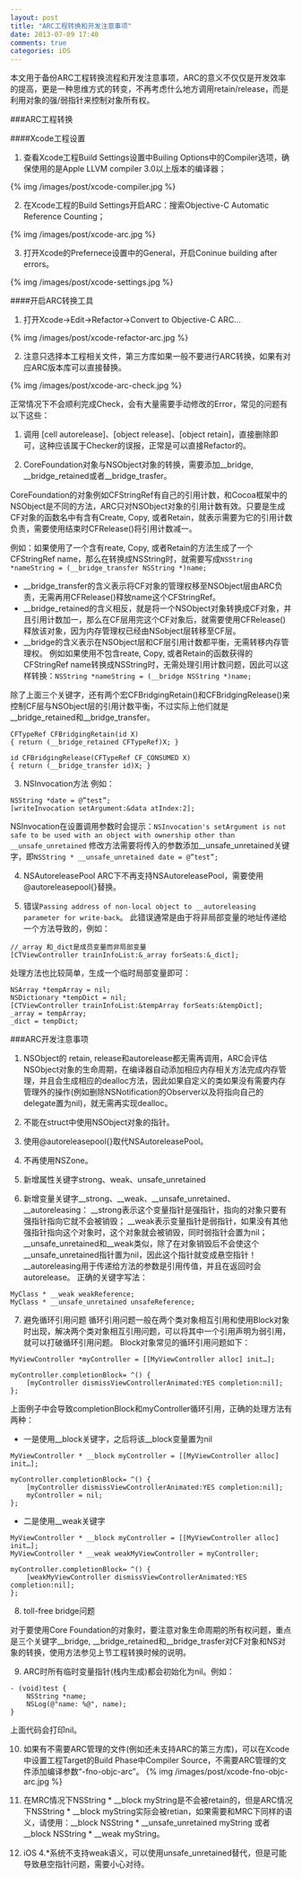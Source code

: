 ```yaml
---
layout: post
title: "ARC工程转换和开发注意事项"
date: 2013-07-09 17:40
comments: true
categories: iOS
---
```


本文用于备份ARC工程转换流程和开发注意事项，ARC的意义不仅仅是开发效率的提高，更是一种思维方式的转变，不再考虑什么地方调用retain/release，而是利用对象的强/弱指针来控制对象所有权。

###ARC工程转换

####Xcode工程设置
1)  查看Xcode工程Build Settings设置中Builing Options中的Compiler选项，确保使用的是Apple LLVM compiler 3.0以上版本的编译器；
 
{% img /images/post/xcode-compiler.jpg %}

2)  在Xcode工程的Build Settings开启ARC：搜索Objective-C Automatic Reference Counting；

{% img /images/post/xcode-arc.jpg %} 

<!-- more -->

3)  打开Xcode的Prefernece设置中的General，开启Coninue building after errors。

{% img /images/post/xcode-settings.jpg %}

####开启ARC转换工具
1) 打开Xcode->Edit->Refactor->Convert to Objective-C ARC…

{% img /images/post/xcode-refactor-arc.jpg %} 

2) 注意只选择本工程相关文件，第三方库如果一般不要进行ARC转换，如果有对应ARC版本库可以直接替换。

{% img /images/post/xcode-arc-check.jpg %} 

正常情况下不会顺利完成Check，会有大量需要手动修改的Error，常见的问题有以下这些：

1)  调用 [cell autorelease]、[object release]、[object retain]，直接删除即可，这种应该属于Checker的误报，正常是可以直接Refactor的。

2)  CoreFoundation对象与NSObject对象的转换，需要添加__bridge, __bridge_retained或者__bridge_trasfer。

CoreFoundation的对象例如CFStringRef有自己的引用计数，和Cocoa框架中的NSObject是不同的方法，ARC只对NSObject对象的引用计数有效。只要是生成CF对象的函数名中有含有Create, Copy, 或者Retain，就表示需要为它的引用计数负责，需要使用结束时CFRelease()将引用计数减一。

例如：如果使用了一个含有reate, Copy, 或者Retain的方法生成了一个CFStringRef name，那么在转换成NSString时，就需要写成`NSString *nameString = (__bridge_transfer NSString *)name;`
 
* __bridge_transfer的含义表示将CF对象的管理权移至NSObject层由ARC负责，无需再用CFRelease()释放name这个CFStringRef。
* __bridge_retained的含义相反，就是将一个NSObject对象转换成CF对象，并且引用计数加一，那么在CF层用完这个CF对象后，就需要使用CFRelease()释放该对象，因为内存管理权已经由NSobject层转移至CF层。
*  __bridge的含义表示在NSObject层和CF层引用计数都平衡，无需转移内存管理权。
例如如果使用不包含reate, Copy, 或者Retain的函数获得的CFStringRef name转换成NSString时，无需处理引用计数问题，因此可以这样转换：`NSString *nameString = (__bridge NSString *)name;`

除了上面三个关键字，还有两个宏CFBridgingRetain()和CFBridgingRelease()来控制CF层与NSObject层的引用计数平衡，不过实际上他们就是__bridge_retained和__bridge_transfer。

```
CFTypeRef CFBridgingRetain(id X) 
{ return (__bridge_retained CFTypeRef)X; } 

id CFBridgingRelease(CFTypeRef CF_CONSUMED X) 
{ return (__bridge_transfer id)X; }
```

3)  NSInvocation方法
例如：

```
NSString *date = @”test”;
[writeInvocation setArgument:&data atIndex:2];
```

NSInvocation在设置调用参数时会提示：`NSInvocation's setArgument is not safe to be used with an object with ownership other than __unsafe_unretained`
修改方法需要将传入的参数添加__unsafe_unretained关键字，即`NSString * __unsafe_unretained date = @”test”;`

4)  NSAutoreleasePool
ARC下不再支持NSAutoreleasePool，需要使用@autoreleasepool{}替换。

5)  错误`Passing address of non-local object to __autoreleasing parameter for write-back`。
此错误通常是由于将非局部变量的地址传递给一个方法导致的，例如：
```
//_array 和_dict是成员变量而非局部变量
[CTViewController trainInfoList:&_array forSeats:&_dict];
```
处理方法也比较简单，生成一个临时局部变量即可：
```
NSArray *tempArray = nil;
NSDictionary *tempDict = nil;
[CTViewController trainInfoList:&tempArray forSeats:&tempDict];
_array = tempArray;
_dict = tempDict;
```

###ARC开发注意事项

1)  NSObject的 retain, release和autorelease都无需再调用，ARC会评估NSObject对象的生命周期，在编译器自动添加相应内存相关方法完成内存管理，并且会生成相应的dealloc方法，因此如果自定义的类如果没有需要内存管理外的操作(例如删除NSNotification的Observer以及将指向自己的delegate置为nil)，就无需再实现dealloc。

2)  不能在struct中使用NSObject对象的指针。

3)  使用@autoreleasepool{}取代NSAutoreleasePool。

4)  不再使用NSZone。

5)  新增属性关键字strong、weak、unsafe_unretained

6)  新增变量关键字__strong、__weak、__unsafe_unretained、__autoreleasing：
__strong表示这个变量指针是强指针，指向的对象只要有强指针指向它就不会被销毁；
__weak表示变量指针是弱指针，如果没有其他强指针指向这个对象时，这个对象就会被销毁，同时弱指针会置为nil；
__unsafe_unretained和__weak类似，除了在对象销毁后不会使这个__unsafe_unretained指针置为nil，因此这个指针就变成悬空指针！
__autoreleasing用于传递给方法的参数是引用传值，并且在返回时会autorelease。
正确的关键字写法：

```
MyClass * __weak weakReference;
MyClass * __unsafe_unretained unsafeReference;
```

7)  避免循环引用问题
循环引用问题一般在两个类对象相互引用和使用Block对象时出现，解决两个类对象相互引用问题，可以将其中一个引用声明为弱引用，就可以打破循环引用问题。
Block对象常见的循环引用问题如下：

```
MyViewController *myController = [[MyViewController alloc] init…];

myController.completionBlock= ^() { 
    [myController dismissViewControllerAnimated:YES completion:nil]; }; 
```
上面例子中会导致completionBlock和myController循环引用，正确的处理方法有两种：

* 一是使用__block关键字，之后将该__block变量置为nil

```
MyViewController * __block myController = [[MyViewController alloc] init…];

myController.completionBlock= ^() {
    [myController dismissViewControllerAnimated:YES completion:nil]; 
    myController = nil;
}; 
```

* 二是使用__weak关键字

```
MyViewController * __block myController = [[MyViewController alloc] init…];
MyViewController * __weak weakMyViewController = myController;

myController.completionBlock= ^() {
    [weakMyViewController dismissViewControllerAnimated:YES completion:nil]; 
}; 
```

8)  toll-free bridge问题

对于要使用Core Foundation的对象时，要注意对象生命周期的所有权问题，重点是三个关键字__bridge, __bridge_retained和__bridge_trasfer对CF对象和NS对象的转换，使用方法参见上节工程转换时候的说明。

9)  ARC时所有临时变量指针(栈内生成)都会初始化为nil。例如：

```
- (void)test { 
	NSString *name; 
	NSLog(@"name: %@", name); 
}
```
上面代码会打印nil。

10) 如果有不需要ARC管理的文件(例如还未支持ARC的第三方库)，可以在Xcode中设置工程Target的Build Phase中Compiler Source，不需要ARC管理的文件添加编译参数“-fno-objc-arc”。
{% img /images/post/xcode-fno-objc-arc.jpg %}

11) 在MRC情况下NSString * __block myString是不会被retain的，但是ARC情况下NSString * __block myString实际会被retian，如果需要和MRC下同样的语义，请使用：__block NSString * __unsafe_unretained myString 或者__block NSString * __weak myString。

12) iOS 4.*系统不支持weak语义，可以使用unsafe_unretained替代，但是可能导致悬空指针问题，需要小心对待。

